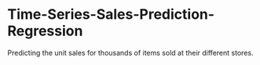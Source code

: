 # Time-Series-Sales-Prediction-Regression
Predicting the unit sales for thousands of items sold at their different stores.
